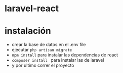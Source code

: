 # laravel-react

# instalación 
   * crear la base de datos en el .env file
   * ejecutar `php artisan migrate` 
   * `npm install` para instalar las dependencias de react
   * `composer install ` para instalar las de laravel
   * y por ultimo correr el proyecto 
